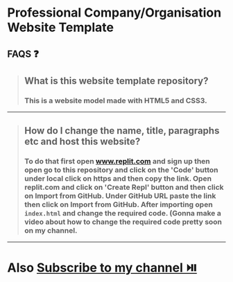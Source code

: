 # Professional Company/Organisation Website Template
## FAQS ❓
> ## What is this website template repository?
> ### This is a website model made with HTML5 and CSS3.
---
> ## How do I change the name, title, paragraphs etc and host this website?
> ### To do that first open www.replit.com and sign up then open go to this repository and click on the 'Code' button under local click on https and then copy the link. Open replit.com and click on 'Create Repl' button and then click on Import from GitHub. Under GitHub URL paste the link then click on Import from GitHub. After importing open `index.html` and change the required code. (Gonna make a video about how to change the required code pretty soon on my channel.
---
# Also [Subscribe to my channel ⏯️](https://www.youtube.com/@ZyrenCoding/)

